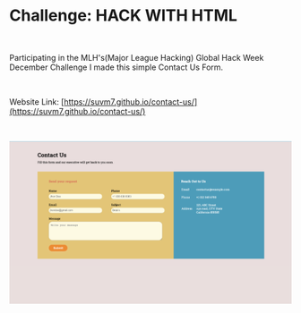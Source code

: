 Challenge: HACK WITH HTML
===============
<br>

Participating in the MLH's(Major League Hacking) Global Hack Week December Challenge I made this simple Contact Us Form.

<br>

Website Link: [https://suvm7.github.io/contact-us/](https://suvm7.github.io/contact-us/)

<br>

!["Contact Us Form Website"](./images/contact-us.png)